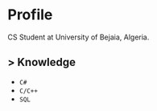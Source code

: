 # Profile
CS Student at University of Bejaia, Algeria.

## > Knowledge

+ ``` C# ```
+ ``` C/C++ ```
+ ``` SQL ```


<!---
SamirChelfat/SamirChelfat is a ✨ special ✨ repository because its `README.md` (this file) appears on your GitHub profile.
You can click the Preview link to take a look at your changes.
--->
